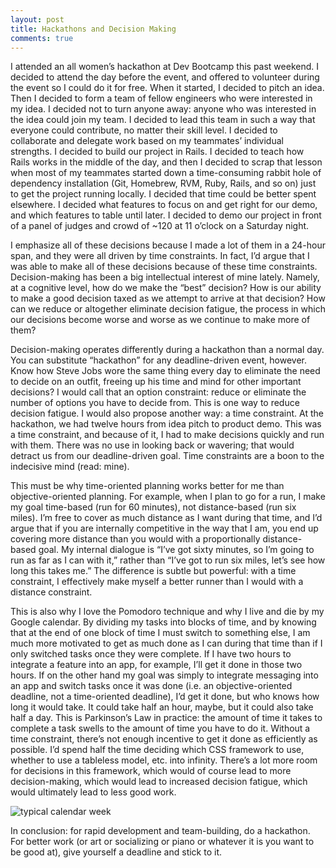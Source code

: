 ```yaml
---
layout: post
title: Hackathons and Decision Making
comments: true
---
```


<p>
I attended an all women’s hackathon at Dev Bootcamp this past weekend. I decided to attend the day before the event, and offered to volunteer during the event so I could do it for free. When it started, I decided to pitch an idea. Then I decided to form a team of fellow engineers who were interested in my idea. I decided not to turn anyone away: anyone who was interested in the idea could join my team. I decided to lead this team in such a way that everyone could contribute, no matter their skill level. I decided to collaborate and delegate work based on my teammates’ individual strengths. I decided to build our project in Rails. I decided to teach how Rails works in the middle of the day, and then I decided to scrap that lesson when most of my teammates started down a time-consuming rabbit hole of dependency installation (Git, Homebrew, RVM, Ruby, Rails, and so on) just to get the project running locally. I decided that time could be better spent elsewhere. I decided what features to focus on and get right for our demo, and which features to table until later. I decided to demo our project in front of a panel of judges and crowd of ~120 at 11 o’clock on a Saturday night.
</p>

<p>
I emphasize all of these decisions because I made a lot of them in a 24-hour span, and they were all driven by time constraints. In fact, I’d argue that I was able to make all of these decisions because of these time constraints. Decision-making has been a big intellectual interest of mine lately. Namely, at a cognitive level, how do we make the “best” decision? How is our ability to make a good decision taxed as we attempt to arrive at that decision? How can we reduce or altogether eliminate decision fatigue, the process in which our decisions become worse and worse as we continue to make more of them?
</p>

<p>
Decision-making operates differently during a hackathon than a normal day. You can substitute “hackathon” for any deadline-driven event, however. Know how Steve Jobs wore the same thing every day to eliminate the need to decide on an outfit, freeing up his time and mind for other important decisions? I would call that an option constraint: reduce or eliminate the number of options you have to decide from. This is one way to reduce decision fatigue. I would also propose another way: a time constraint. At the hackathon, we had twelve hours from idea pitch to product demo. This was a time constraint, and because of it, I had to make decisions quickly and run with them. There was no use in looking back or wavering; that would detract us from our deadline-driven goal. Time constraints are a boon to the indecisive mind (read: mine).
</p>

<p>
This must be why time-oriented planning works better for me than objective-oriented planning. For example, when I plan to go for a run, I make my goal time-based (run for 60 minutes), not distance-based (run six miles). I’m free to cover as much distance as I want during that time, and I’d argue that if you are internally competitive in the way that I am, you end up covering more distance than you would with a proportionally distance-based goal. My internal dialogue is “I’ve got sixty minutes, so I’m going to run as far as I can with it,” rather than “I’ve got to run six miles, let’s see how long this takes me.” The difference is subtle but powerful: with a time constraint, I effectively make myself a better runner than I would with a distance constraint.
</p>

<p>
This is also why I love the Pomodoro technique and why I live and die by my Google calendar. By dividing my tasks into blocks of time, and by knowing that at the end of one block of time I must switch to something else, I am much more motivated to get as much done as I can during that time than if I only switched tasks once they were complete. If I have two hours to integrate a feature into an app, for example, I’ll get it done in those two hours. If on the other hand my goal was simply to integrate messaging into an app and switch tasks once it was done (i.e. an objective-oriented deadline, not a time-oriented deadline), I’d get it done, but who knows how long it would take. It could take half an hour, maybe, but it could also take half a day. This is Parkinson’s Law in practice: the amount of time it takes to complete a task swells to the amount of time you have to do it. Without a time constraint, there’s not enough incentive to get it done as efficiently as possible. I’d spend half the time deciding which CSS framework to use, whether to use a tableless model, etc. into infinity. There’s a lot more room for decisions in this framework, which would of course lead to more decision-making, which would lead to increased decision fatigue, which would ultimately lead to less good work.
</p>


![typical calendar week](http://ssb.nyc/blog/wp-content/uploads/2016/09/Screen-Shot-2016-09-12-at-2.34.44-PM-768x489.png)

<p>
In conclusion: for rapid development and team-building, do a hackathon. For better work (or art or socializing or piano or whatever it is you want to be good at), give yourself a deadline and stick to it. </p>